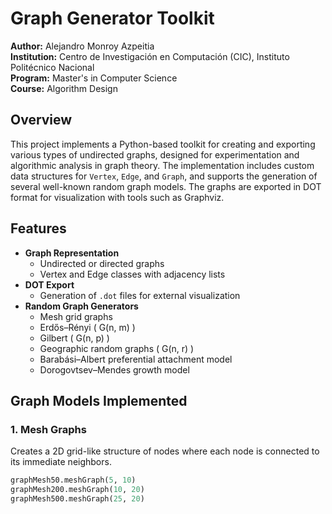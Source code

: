 # Graph Generator Toolkit

**Author:** Alejandro Monroy Azpeitia  
**Institution:** Centro de Investigación en Computación (CIC), Instituto Politécnico Nacional  
**Program:** Master's in Computer Science  
**Course:** Algorithm Design  

## Overview

This project implements a Python-based toolkit for creating and exporting various types of undirected graphs, designed for experimentation and algorithmic analysis in graph theory. The implementation includes custom data structures for `Vertex`, `Edge`, and `Graph`, and supports the generation of several well-known random graph models. The graphs are exported in DOT format for visualization with tools such as Graphviz.

## Features

- **Graph Representation**
  - Undirected or directed graphs
  - Vertex and Edge classes with adjacency lists
- **DOT Export**
  - Generation of `.dot` files for external visualization
- **Random Graph Generators**
  - Mesh grid graphs
  - Erdős–Rényi \( G(n, m) \)
  - Gilbert \( G(n, p) \)
  - Geographic random graphs \( G(n, r) \)
  - Barabási–Albert preferential attachment model
  - Dorogovtsev–Mendes growth model

## Graph Models Implemented

### 1. Mesh Graphs
Creates a 2D grid-like structure of nodes where each node is connected to its immediate neighbors.

```python
graphMesh50.meshGraph(5, 10)
graphMesh200.meshGraph(10, 20)
graphMesh500.meshGraph(25, 20)
